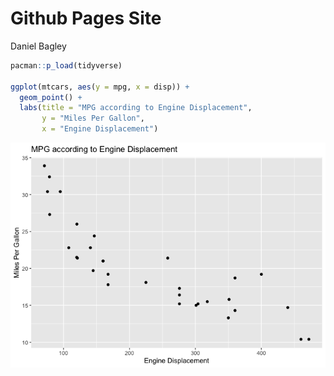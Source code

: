 # Github Pages Site
Daniel Bagley

``` r
pacman::p_load(tidyverse)

ggplot(mtcars, aes(y = mpg, x = disp)) + 
  geom_point() +
  labs(title = "MPG according to Engine Displacement",
       y = "Miles Per Gallon",
       x = "Engine Displacement")
```

![](README_files/figure-commonmark/unnamed-chunk-1-1.png)
